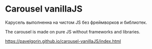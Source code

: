 # Carousel vanillaJS

Карусель выполненна на чистом JS без фреймворков и библиотек.

The carousel is made on pure JS without frameworks and libraries.

https://pavelgorin.github.io/carousel-vanillaJS/index.html

